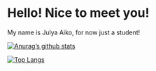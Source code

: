 # Hello! Nice to meet you!
My name is Julya Aiko, for now just a student!


[![Anurag’s github stats](https://github-readme-stats.vercel.app/api?username=AikoJu)](https://github.com/AikoJu)

[![Top Langs](https://github-readme-stats.vercel.app/api/top-langs/?username=AikoJu&layout=compact)](https://github.com/AikoJu)
